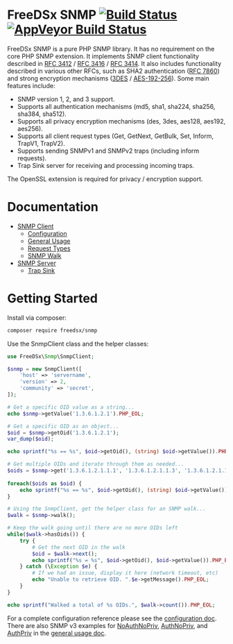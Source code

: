 # FreeDSx SNMP [![Build Status](https://travis-ci.org/FreeDSx/SNMP.svg?branch=master)](https://travis-ci.org/FreeDSx/SNMP) [![AppVeyor Build Status](https://ci.appveyor.com/api/projects/status/github/freedsx/snmp?branch=master&svg=true)](https://ci.appveyor.com/project/ChadSikorra/snmp)
FreeDSx SNMP is a pure PHP SNMP library. It has no requirement on the core PHP SNMP extension. It implements SNMP
client functionality described in [RFC 3412](https://tools.ietf.org/html/rfc3412) / [RFC 3416](https://tools.ietf.org/html/rfc3416) / [RFC 3414](https://tools.ietf.org/html/rfc3414).
It also includes functionality described in various other RFCs, such as SHA2 authentication ([RFC 7860](https://tools.ietf.org/html/rfc7860)) and strong encryption
mechanisms ([3DES](https://tools.ietf.org/html/draft-reeder-snmpv3-usm-3desede-00) / [AES-192-256](https://tools.ietf.org/html/draft-blumenthal-aes-usm-04)).
Some main features include:

* SNMP version 1, 2, and 3 support.
* Supports all authentication mechanisms (md5, sha1, sha224, sha256, sha384, sha512).
* Supports all privacy encryption mechanisms (des, 3des, aes128, aes192, aes256).
* Supports all client request types (Get, GetNext, GetBulk, Set, Inform, TrapV1, TrapV2).
* Supports sending SNMPv1 and SNMPv2 traps (including inform requests).
* Trap Sink server for receiving and processing incoming traps.

The OpenSSL extension is required for privacy / encryption support.

# Documentation

* [SNMP Client](/docs/Client)
  * [Configuration](/docs/Client/Configuration.md)
  * [General Usage](/docs/Client/General-Usage.md)
  * [Request Types](/docs/Client/Request-Types.md)
  * [SNMP Walk](/docs/Client/SNMP-Walk.md)
* [SNMP Server](/docs/Server)
  * [Trap Sink](/docs/Server/Trap-Sink.md)

# Getting Started

Install via composer:

```bash
composer require freedsx/snmp
```

Use the SnmpClient class and the helper classes:

```php
use FreeDSx\Snmp\SnmpClient;

$snmp = new SnmpClient([
    'host' => 'servername',
    'version' => 2,
    'community' => 'secret',
]);

# Get a specific OID value as a string...
echo $snmp->getValue('1.3.6.1.2.1').PHP_EOL;

# Get a specific OID as an object...
$oid = $snmp->getOid('1.3.6.1.2.1');
var_dump($oid);

echo sprintf("%s == %s", $oid->getOid(), (string) $oid->getValue()).PHP_EOL;

# Get multiple OIDs and iterate through them as needed...
$oids = $snmp->get('1.3.6.1.2.1.1.1', '1.3.6.1.2.1.1.3', '1.3.6.1.2.1.1.5');
 
foreach($oids as $oid) {
    echo sprintf("%s == %s", $oid->getOid(), (string) $oid->getValue()).PHP_EOL;
}

# Using the SnmpClient, get the helper class for an SNMP walk...
$walk = $snmp->walk();

# Keep the walk going until there are no more OIDs left
while($walk->hasOids()) {
    try {
        # Get the next OID in the walk
        $oid = $walk->next();
        echo sprintf("%s = %s", $oid->getOid(), $oid->getValue()).PHP_EOL;
    } catch (\Exception $e) {
        # If we had an issue, display it here (network timeout, etc)
        echo "Unable to retrieve OID. ".$e->getMessage().PHP_EOL;
    }
}

echo sprintf("Walked a total of %s OIDs.", $walk->count()).PHP_EOL; 
```

For a complete configuration reference please see the [configuration doc](/docs/Client/Configuration.md). There are also
SNMP v3 examples for [NoAuthNoPriv](/docs/Client/General-Usage.md#noauthnopriv), [AuthNoPriv](/docs/Client/General-Usage.md#authnopriv), and [AuthPriv](/docs/Client/General-Usage.md#authpriv)
in the [general usage doc](/docs/Client/General-Usage.md).
